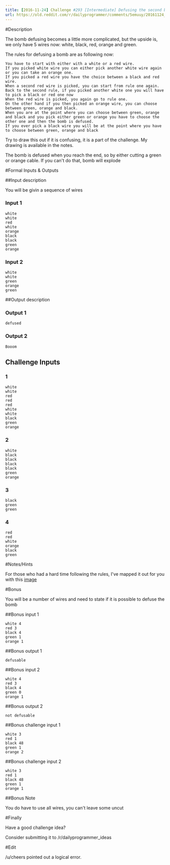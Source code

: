```yaml
---
title: [2016-11-24] Challenge #293 [Intermediate] Defusing the second bomb
url: https://old.reddit.com/r/dailyprogrammer/comments/5emuuy/20161124_challenge_293_intermediate_defusing_the/
---
```


#Description

The bomb defusing becomes a little more complicated, but the upside is, we only have 5 wires now: white, black, red, orange and green.

The rules for defusing a bomb are as following now:

    You have to start with either with a white or a red wire.
    If you picked white wire you can either pick another white wire again or you can take an orange one.
    If you picked a red wire you have the choice between a black and red wire.
    When a second red wire is picked, you can start from rule one again.
    Back to the second rule, if you picked another white one you will have to pick a black or red one now
    When the red wire is picked, you again go to rule one.
    On the other hand if you then picked an orange wire, you can choose between green, orange and black.
    When you are at the point where you can choose between green, orange and black and you pick either green or orange you have to choose the other one and then the bomb is defused.
    If you ever pick a black wire you will be at the point where you have to choose between green, orange and black


Try to draw this out if it is confusing, it is a part of the challenge. My drawing is available in the notes.

The bomb is defused when you reach the end, so by either cutting a green or orange cable. If you can't do that, bomb will explode

#Formal Inputs & Outputs

##Input description

You will be givin a sequence of wires

### Input 1

    white
    white
    red
    white
    orange
    black
    black
    green
    orange

### Input 2

    white
    white
    green
    orange
    green

##Output description

### Output 1

    defused

### Output 2

    Booom


## Challenge Inputs


### 1

    white
    white
    red
    red
    red
    white
    white
    black
    green
    orange


### 2

    white 
    black
    black
    black
    black
    green
    orange

### 3 


    black
    green
    green

### 4

    red
    red
    white
    orange
    black
    green


#Notes/Hints

For those who had a hard time following the rules, I've mapped it out for you with this [image](http://i.imgur.com/b0hoNrp.png)

#Bonus

You will be a number of wires and need to state if it is possible to defuse the bomb

##Bonus input 1

    white 4
    red 3
    black 4
    green 1
    orange 1

##Bonus output 1

    defusable

##Bonus input 2

    white 4
    red 3
    black 4
    green 0
    orange 1

##Bonus output 2

    not defusable

##Bonus challenge input 1

    white 3
    red 1
    black 48
    green 1
    orange 2

##Bonus challenge input 2

    white 3
    red 1
    black 48
    green 1
    orange 1


##Bonus Note

You do have to use all wires, you can't leave some uncut

#Finally

Have a good challenge idea?

Consider submitting it to /r/dailyprogrammer_ideas

#Edit

/u/cheers pointed out a logical error.